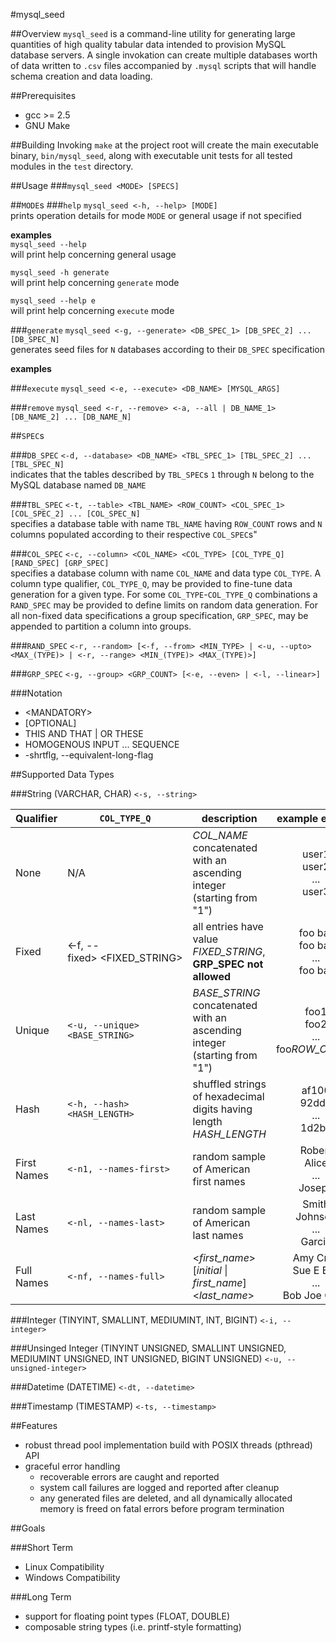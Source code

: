#mysql_seed

##Overview
`mysql_seed` is a command-line utility for generating large quantities of high quality tabular data intended to provision MySQL database servers. A single invokation can create multiple databases worth of data written to `.csv` files accompanied by `.mysql` scripts that will handle schema creation and data loading.


##Prerequisites
- gcc >= 2.5
- GNU Make


##Building
Invoking `make` at the project root will create the main executable binary, `bin/mysql_seed`, along with executable unit tests for all tested modules in the `test` directory.


##Usage
###`mysql_seed <MODE> [SPECS]`



##`MODE`s
###`help`
`mysql_seed <-h, --help> [MODE]`  
prints operation details for mode `MODE` or general usage if not specified

**examples**  
`mysql_seed --help`  
will print help concerning general usage

`mysql_seed -h generate`  
will print help concerning `generate` mode

`mysql_seed --help e`  
will print help concerning `execute` mode



###`generate`
`mysql_seed <-g, --generate> <DB_SPEC_1> [DB_SPEC_2] ... [DB_SPEC_N]`  
generates seed files for `N` databases according to their `DB_SPEC` specification

**examples**  


###`execute`
`mysql_seed <-e, --execute> <DB_NAME> [MYSQL_ARGS]`  



###`remove`
`mysql_seed <-r, --remove> <-a, --all | DB_NAME_1> [DB_NAME_2] ... [DB_NAME_N]`  




##`SPEC`s

###`DB_SPEC`
`<-d, --database> <DB_NAME> <TBL_SPEC_1> [TBL_SPEC_2] ... [TBL_SPEC_N]`  
indicates that the tables described by `TBL_SPEC`s `1` through `N` belong to the MySQL database named `DB_NAME`


###`TBL_SPEC`
`<-t, --table> <TBL_NAME> <ROW_COUNT> <COL_SPEC_1> [COL_SPEC_2] ... [COL_SPEC_N]`  
specifies a database table with name `TBL_NAME` having `ROW_COUNT` rows and `N` columns populated according to their respective `COL_SPEC`s"


###`COL_SPEC`
`<-c, --column> <COL_NAME> <COL_TYPE> [COL_TYPE_Q] [RAND_SPEC] [GRP_SPEC]`  
specifies a database column with name `COL_NAME` and data type `COL_TYPE`. A column type qualifier, `COL_TYPE_Q`,  may be provided to fine-tune data generation for a given type. For some `COL_TYPE`-`COL_TYPE_Q` combinations a `RAND_SPEC` may be provided to define limits on random data generation. For all non-fixed data specifications a group specification, `GRP_SPEC`, may be appended to partition a column into groups.



###`RAND_SPEC`
`<-r, --random> [<-f, --from> <MIN_TYPE> | <-u, --upto> <MAX_(TYPE)> | <-r, --range> <MIN_(TYPE)> <MAX_(TYPE)>]`  




###`GRP_SPEC`
`<-g, --group> <GRP_COUNT> [<-e, --even> | <-l, --linear>]`  


###Notation
- &lt;MANDATORY&gt;
- [OPTIONAL]
- THIS AND THAT | OR THESE
- HOMOGENOUS INPUT ... SEQUENCE
- -shrtflg, --equivalent-long-flag


##Supported Data Types

###String (VARCHAR, CHAR)
`<-s, --string>`

| Qualifier       | `COL_TYPE_Q`                   | description                                                              | example entries                                  | MySQL type declaration                            |
| --------------- | ------------------------------ | ------------------------------------------------------------------------ | :----------------------------------------------: | ------------------------------------------------- |
| None            | N/A                            | *COL_NAME* concatenated with an ascending integer (starting from "1")    | user1<br/>user2<br/>...<br/>user3                | **CHAR(***length(COL_NAME)***)**                  |
| Fixed           | <-f, --fixed>&nbsp;<FIXED_STRING> | all entries have value *FIXED_STRING*, **GRP_SPEC not allowed**          | foo bar<br/>foo bar<br/>...<br/>foo bar          | **CHAR(***length(FIXED_STRING)***)**              |
| Unique          | `<-u, --unique> <BASE_STRING>` | *BASE_STRING* concatenated with an ascending integer (starting from "1") | foo1<br/>foo2<br/>...<br/>foo*ROW_COUNT*         | **VARCHAR(***length(BASE_STRING*ROW_COUNT*)***)** |
| Hash            | `<-h, --hash> <HASH_LENGTH>`   | shuffled strings of hexadecimal digits having length *HASH_LENGTH*       | af100<br/>92dd1<br/>...<br/>1d2ba                | **CHAR(***HASH_LENGTH***)**                       |
| First Names     | `<-n1, --names-first>`         | random sample of American first names                                    | Robert<br/>Alice<br/>...<br/>Joseph              | **VARCHAR(***FIRST_NAME_LENGTH_MAX***)**          |
| Last Names      | `<-nl, --names-last>`          | random sample of American last names                                     | Smith<br/>Johnson<br/>...<br/>Garcia             | **VARCHAR(***LAST_NAME_LENGTH_MAX***)**           |
| Full Names      | `<-nf, --names-full>`          | <*first_name*> [*initial* &#124; *first_name*] <*last_name*>             | Amy Cruz<br/>Sue E Bell<br/>...<br/>Bob Joe Cook | **VARCHAR(***LAST_NAME_LENGTH_MAX***)**           |


###Integer (TINYINT, SMALLINT, MEDIUMINT, INT, BIGINT)
`<-i, --integer>`

###Unsinged Integer (TINYINT UNSIGNED, SMALLINT UNSIGNED, MEDIUMINT UNSIGNED, INT UNSIGNED, BIGINT UNSIGNED)
`<-u, --unsigned-integer>`

###Datetime (DATETIME)
`<-dt, --datetime>`

###Timestamp (TIMESTAMP)
`<-ts, --timestamp>`


##Features
- robust thread pool implementation build with POSIX threads (pthread) API
- graceful error handling
  - recoverable errors are caught and reported
  - system call failures are logged and reported after cleanup
  - any generated files are deleted, and all dynamically allocated memory is freed on fatal errors before program termination


##Goals

###Short Term
- Linux Compatibility
- Windows Compatibility

###Long Term
- support for floating point types (FLOAT, DOUBLE)
- composable string types (i.e. printf-style formatting)
